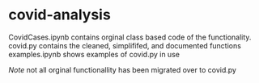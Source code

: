 # covid-analysis

CovidCases.ipynb contains orginal class based code of the functionality.
covid.py contains the cleaned, simplififed, and documented functions
examples.ipynb shows examples of covid.py in use

*Note* not all orginal functionallity has been migrated over to covid.py
